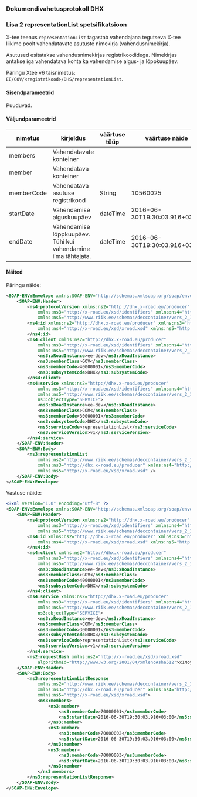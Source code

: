 ### Dokumendivahetusprotokoll DHX

### Lisa 2 representationList spetsifikatsioon

X-tee teenus `representationList` tagastab vahendajana tegutseva X-tee liiklme poolt vahendatavate asutuste nimekirja (vahendusnimekirja).

Asutused esitatakse vahendusnimekirjas registrikoodidega. Nimekirjas antakse iga vahendatava kohta ka vahendamise algus- ja lõppkuupäev. 

Päringu Xtee v6 täisnimetus: `EE/GOV/<registrikood>/DHS/representationList`.

#### Sisendparameetrid

Puuduvad.

#### Väljundparameetrid

| nimetus | kirjeldus | väärtuse tüüp | väärtuse näide | kohustuslik |
|---------|-----------|---------------|----------------|-------------|
| members | Vahendatavate konteiner |  |  | ei |
| member | Vahendatava konteiner |  |  | ei |
| memberCode | Vahendatava asutuse registrikood | String | 10560025 | jah |
| startDate | Vahendamise alguskuupäev | dateTime | 2016-06-30T19:30:03.916+03:00 | jah |
| endDate | Vahendamise lõppkuupäev. Tühi kui vahendamine ilma tähtajata. | dateTime | 2016-06-30T19:30:03.916+03:00 | ei |

#### Näited

Päringu näide:
```XML
<SOAP-ENV:Envelope xmlns:SOAP-ENV="http://schemas.xmlsoap.org/soap/envelope/">
    <SOAP-ENV:Header>
        <ns4:protocolVersion xmlns:ns2="http://dhx.x-road.eu/producer"
            xmlns:ns3="http://x-road.eu/xsd/identifiers" xmlns:ns4="http://x-road.eu/xsd/xroad.xsd"
            xmlns:ns5="http://www.riik.ee/schemas/deccontainer/vers_2_1/">4.0</ns4:protocolVersion>
        <ns4:id xmlns:ns2="http://dhx.x-road.eu/producer" xmlns:ns3="http://x-road.eu/xsd/identifiers"
            xmlns:ns4="http://x-road.eu/xsd/xroad.xsd" xmlns:ns5="http://www.riik.ee/schemas/deccontainer/vers_2_1/">335b46fb-1c7f-4149-9d53-b2f476ea45bc
        </ns4:id>
        <ns4:client xmlns:ns2="http://dhx.x-road.eu/producer"
            xmlns:ns3="http://x-road.eu/xsd/identifiers" xmlns:ns4="http://x-road.eu/xsd/xroad.xsd"
            xmlns:ns5="http://www.riik.ee/schemas/deccontainer/vers_2_1/">
            <ns3:xRoadInstance>ee-dev</ns3:xRoadInstance>
            <ns3:memberClass>GOV</ns3:memberClass>
            <ns3:memberCode>40000001</ns3:memberCode>
            <ns3:subsystemCode>DHX</ns3:subsystemCode>
        </ns4:client>
        <ns4:service xmlns:ns2="http://dhx.x-road.eu/producer"
            xmlns:ns3="http://x-road.eu/xsd/identifiers" xmlns:ns4="http://x-road.eu/xsd/xroad.xsd"
            xmlns:ns5="http://www.riik.ee/schemas/deccontainer/vers_2_1/"
            ns3:objectType="SERVICE">
            <ns3:xRoadInstance>ee-dev</ns3:xRoadInstance>
            <ns3:memberClass>COM</ns3:memberClass>
            <ns3:memberCode>30000001</ns3:memberCode>
            <ns3:subsystemCode>DHX</ns3:subsystemCode>
            <ns3:serviceCode>representationList</ns3:serviceCode>
            <ns3:serviceVersion>v1</ns3:serviceVersion>
        </ns4:service>
    </SOAP-ENV:Header>
    <SOAP-ENV:Body>
        <ns3:representationList
            xmlns:ns2="http://www.riik.ee/schemas/deccontainer/vers_2_1/"
            xmlns:ns3="http://dhx.x-road.eu/producer" xmlns:ns4="http://x-road.eu/xsd/identifiers"
            xmlns:ns5="http://x-road.eu/xsd/xroad.xsd" />
    </SOAP-ENV:Body>
</SOAP-ENV:Envelope>
```

Vastuse näide:
```XML
<?xml version="1.0" encoding="utf-8" ?>
<SOAP-ENV:Envelope xmlns:SOAP-ENV="http://schemas.xmlsoap.org/soap/envelope/">
    <SOAP-ENV:Header>
        <ns4:protocolVersion xmlns:ns2="http://dhx.x-road.eu/producer"
            xmlns:ns3="http://x-road.eu/xsd/identifiers" xmlns:ns4="http://x-road.eu/xsd/xroad.xsd"
            xmlns:ns5="http://www.riik.ee/schemas/deccontainer/vers_2_1/">4.0</ns4:protocolVersion>
        <ns4:id xmlns:ns2="http://dhx.x-road.eu/producer" xmlns:ns3="http://x-road.eu/xsd/identifiers"
            xmlns:ns4="http://x-road.eu/xsd/xroad.xsd" xmlns:ns5="http://www.riik.ee/schemas/deccontainer/vers_2_1/">335b46fb-1c7f-4149-9d53-b2f476ea45bc
        </ns4:id>
        <ns4:client xmlns:ns2="http://dhx.x-road.eu/producer"
            xmlns:ns3="http://x-road.eu/xsd/identifiers" xmlns:ns4="http://x-road.eu/xsd/xroad.xsd"
            xmlns:ns5="http://www.riik.ee/schemas/deccontainer/vers_2_1/">
            <ns3:xRoadInstance>ee-dev</ns3:xRoadInstance>
            <ns3:memberClass>GOV</ns3:memberClass>
            <ns3:memberCode>40000001</ns3:memberCode>
            <ns3:subsystemCode>DHX</ns3:subsystemCode>
        </ns4:client>
        <ns4:service xmlns:ns2="http://dhx.x-road.eu/producer"
            xmlns:ns3="http://x-road.eu/xsd/identifiers" xmlns:ns4="http://x-road.eu/xsd/xroad.xsd"
            xmlns:ns5="http://www.riik.ee/schemas/deccontainer/vers_2_1/"
            ns3:objectType="SERVICE">
            <ns3:xRoadInstance>ee-dev</ns3:xRoadInstance>
            <ns3:memberClass>COM</ns3:memberClass>
            <ns3:memberCode>30000001</ns3:memberCode>
            <ns3:subsystemCode>DHX</ns3:subsystemCode>
            <ns3:serviceCode>representationList</ns3:serviceCode>
            <ns3:serviceVersion>v1</ns3:serviceVersion>
        </ns4:service>
        <ns2:requestHash xmlns:ns2="http://x-road.eu/xsd/xroad.xsd"
            algorithmId="http://www.w3.org/2001/04/xmlenc#sha512">x1NoyTT3a4GfNBsndnOBPnlQ0eIajtt6jfxtUe/5HHc7cLE41HEKo62oXXcNXyJI1eOKnaf4jRQ6C8UaiXpBeQ==</ns2:requestHash>
    </SOAP-ENV:Header>
    <SOAP-ENV:Body>
        <ns3:representationListResponse
            xmlns:ns2="http://www.riik.ee/schemas/deccontainer/vers_2_1/"
            xmlns:ns3="http://dhx.x-road.eu/producer" xmlns:ns4="http://x-road.eu/xsd/identifiers"
            xmlns:ns5="http://x-road.eu/xsd/xroad.xsd">
            <ns3:members>
                <ns3:member>
                    <ns3:memberCode>70000001</ns3:memberCode>
                    <ns3:startDate>2016-06-30T19:30:03.916+03:00</ns3:startDate>
                </ns3:member>
                <ns3:member>
                    <ns3:memberCode>70000002</ns3:memberCode>
                    <ns3:startDate>2016-06-30T19:30:03.916+03:00</ns3:startDate>
                </ns3:member>
                <ns3:member>
                    <ns3:memberCode>70000003</ns3:memberCode>
                    <ns3:startDate>2016-06-30T19:30:03.916+03:00</ns3:startDate>
                </ns3:member>
            </ns3:members>
        </ns3:representationListResponse>
    </SOAP-ENV:Body>
</SOAP-ENV:Envelope>
```
